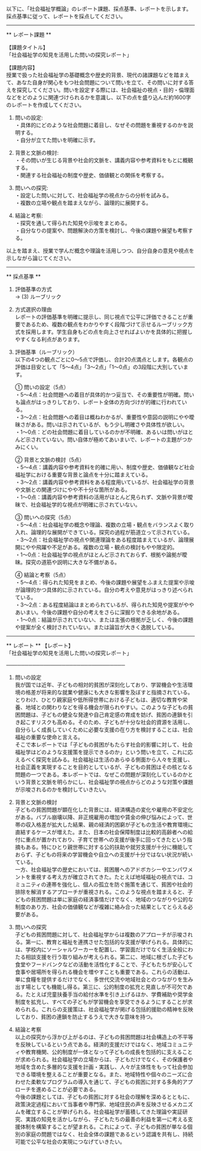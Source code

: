以下に、「社会福祉学概論」のレポート課題、採点基準、レポートを示します。採点基準に従って、レポートを採点してください。

---------------------------------------
** レポート課題 **

【課題タイトル】  
「社会福祉学の知見を活用した問いの探究レポート」

【課題内容】  
授業で扱った社会福祉学の基礎概念や歴史的背景、現代の諸課題などを踏まえて、あなた自身が関心をもつ社会問題について問いを立て、その問いに対する答えを探究してください。問いを設定する際には、社会福祉の視点・目的・倫理面などをどのように関連づけられるかを意識し、以下の点を盛り込んだ約1600字のレポートを作成してください。  

1. 問いの設定:  
   ・具体的にどのような社会問題に着目し、なぜその問題を重視するのかを説明する。  
   ・自分が立てた問いを明確に示す。  

2. 背景と文脈の検討:  
   ・その問いが生じる背景や社会的文脈を、講義内容や参考資料をもとに概観する。  
   ・関連する社会福祉の制度や歴史、価値観との関係を考察する。  

3. 問いへの探究:  
   ・設定した問いに対して、社会福祉学の視点からの分析を試みる。  
   ・複数の立場や観点を踏まえながら、論理的に展開する。  

4. 結論と考察:  
   ・探究を通して得られた知見や示唆をまとめる。  
   ・自分なりの提案や、問題解決の方策を検討し、今後の課題や展望も考察する。  

以上を踏まえ、授業で学んだ概念や理論を活用しつつ、自分自身の意見や視点を示しながら論じてください。  

---------------------------------------
** 採点基準 **

1. 評価基準の方式  
   → (3) ルーブリック

2. 方式選択の理由  
   レポートの評価基準を明確に提示し、同じ視点で公平に評価できることが重要であるため、複数の観点をわかりやすく段階づけて示せるルーブリック方式を採用します。学生自身もどの点を向上させればよいかを具体的に把握しやすくなる利点があります。

3. 評価基準（ルーブリック）  
   以下の4つの観点ごとに0～5点で評価し、合計20点満点とします。各観点の評価は目安として「5～4点」「3～2点」「1～0点」の3段階に大別しています。

   ① 問いの設定（5点）  
   ・5～4点：社会問題への着目が具体的かつ妥当で、その重要性が明確。問いも論点がはっきりしており、レポート全体の方向づけが的確に行われている。  
   ・3～2点：社会問題への着目は概ねわかるが、重要性や意図の説明にやや曖昧さがある。問いは示されているが、もう少し明確さや具体性が欲しい。  
   ・1～0点：どの社会問題に着目しているのかが不明確、あるいは問いがほとんど示されていない。問い自体が極めてあいまいで、レポートの主題がつかみにくい。

   ② 背景と文脈の検討（5点）  
   ・5～4点：講義内容や参考資料を的確に用い、制度や歴史、価値観など社会福祉学における重要な背景と論点を十分に踏まえている。  
   ・3～2点：講義内容や参考資料をある程度用いているが、社会福祉学の背景や文脈との関連づけにやや不十分な箇所がある。  
   ・1～0点：講義内容や参考資料の活用がほとんど見られず、文脈や背景が曖昧で、社会福祉学的な視点が明確に示されていない。

   ③ 問いへの探究（5点）  
   ・5～4点：社会福祉学の概念や理論、複数の立場・観点をバランスよく取り入れ、論理的な展開ができている。探究の過程が筋道立って示されている。  
   ・3～2点：社会福祉学の視点や関連理論をある程度踏まえているが、論理展開にやや飛躍や不足がある。複数の立場・観点の検討もやや限定的。  
   ・1～0点：社会福祉学の視点がほとんど示されておらず、根拠や論拠が曖昧。探究の道筋や説明に大きな不備がある。

   ④ 結論と考察（5点）  
   ・5～4点：得られた知見をまとめ、今後の課題や展望をふまえた提案や示唆が論理的かつ具体的に示されている。自分の考えや意見がはっきり述べられている。  
   ・3～2点：ある程度結論はまとめられているが、得られた知見や提案がややあいまい。今後の課題や自分の考えをさらに深掘りできる余地がある。  
   ・1～0点：結論が示されていない、または主張の根拠が乏しく、今後の課題や提案が全く検討されていない。または論旨が大きく逸脱している。

---------------------------------------
** レポート **
【レポート】  
「社会福祉学の知見を活用した問いの探究レポート」

────────────────────────────────

1. 問いの設定  
我が国では近年、子どもの相対的貧困が深刻化しており、学習機会や生活環境の格差が将来的な就業や健康にも大きな影響を及ぼすと指摘されている。とりわけ、ひとり親家庭や低所得世帯における子どもは、適切な教育や栄養、地域との関わりなどを得る機会が限られやすい。このような子どもの貧困問題は、子どもの健全な発達や自己肯定感の育成を妨げ、貧困の連鎖を引き起こすリスクも高める。そのため、子どもが十分な社会的資源を活用し、自分らしく成長していくために必要な支援の在り方を検討することは、社会福祉の重要な使命と言える。  
そこで本レポートでは「子どもの貧困がもたらす社会的影響に対して、社会福祉学はどのような支援策を提示できるのか」という問いを立て、これに応えるべく探究を試みる。社会福祉は生活のあらゆる側面から人々を支援し、社会正義を実現することを目的としているが、子どもの貧困はその核となる問題の一つである。本レポートでは、なぜこの問題が深刻化しているのかという背景と文脈を明らかにし、社会福祉学の視点からどのような対策や課題が示唆されるのかを検討していきたい。

2. 背景と文脈の検討  
子どもの貧困問題が顕在化した背景には、経済構造の変化や雇用の不安定化がある。バブル崩壊以降、非正規雇用の増加や賃金の伸び悩みによって、世帯の収入格差が拡大した結果、親の経済的困窮が子どもの生活や教育環境に直結するケースが増えた。また、日本の社会保障制度は比較的高齢者への給付に重点が置かれており、子育て世帯への支援が後手に回ってきたという指摘もある。特にひとり親世帯に対する公的扶助や就労支援が十分に機能しておらず、子どもの将来の学習機会や自立への支援が十分ではない状況が続いている。  
一方、社会福祉学の歴史においては、貧困層へのアドボカシーやエンパワメントを重視する考え方が確立されてきた。たとえば地域福祉の視点では、コミュニティの連帯を強化し、個人の孤立を防ぐ施策を通じて、貧困や社会的排除を解消するアプローチが重視される。このような視点を踏まえると、子どもの貧困問題は単に家庭の経済事情だけでなく、地域のつながりや公的な制度のあり方、社会の価値観などが複雑に絡み合った結果としてとらえる必要がある。

3. 問いへの探究  
子どもの貧困問題に対して、社会福祉学からは複数のアプローチが示唆される。第一に、教育と福祉を連携させた包括的な支援が挙げられる。具体的には、学校内にソーシャルワーカーを配置し、学習面だけでなく生活全般にわたる相談支援を行う取り組みが考えられる。第二に、地域に根ざした子ども食堂やフードバンクなどの活動を活性化することで、子どもたちが安心して食事や居場所を得られる機会を増やすことも重要である。これらの活動は、単に食糧を提供するだけでなく、多世代交流や地域社会とのつながりを生み出す場としても機能し得る。第三に、公的制度の拡充と見直しが不可欠である。たとえば児童扶養手当の給付水準を引き上げるほか、学費補助や奨学金制度を拡充し、すべての子どもが学習機会を享受できるようにすることが求められる。これらの支援策は、社会福祉学が掲げる包括的援助の精神を反映しており、貧困の連鎖を防止するうえで大きな意味を持つ。

4. 結論と考察  
以上の探究から浮かび上がるのは、子どもの貧困問題は社会構造上の不平等を反映しているという点である。経済的支援だけではなく、地域コミュニティや教育機関、公的制度が一体となって子どもの成長を包括的に支えることが求められる。社会福祉学の立場からは、子どもだけでなく、その保護者や地域を含めた多層的な支援を計画・実践し、人々が主体性をもって社会参加できる環境を整えることが重要となる。また、地域特性や個々のニーズに合わせた柔軟なプログラムの導入を通じて、子どもの貧困に対する多角的アプローチを進めることが必要である。  
今後の課題としては、子どもの貧困に対する社会の理解を深めるとともに、政策決定過程において当事者や専門家、地域住民の声を反映させるメカニズムを確立することが挙げられる。社会福祉学が蓄積してきた理論や実証研究、実践の知見を活かしながら、子どもたちの最善の利益を第一に考える支援体制を構築することが望まれる。これによって、子どもの貧困が単なる個別の家庭の問題ではなく、社会全体の課題であるという認識を共有し、持続可能で公平な社会の実現につなげていきたい。


